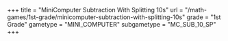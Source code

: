+++
title = "MiniComputer Subtraction With Splitting 10s"
url = "/math-games/1st-grade/minicomputer-subtraction-with-splitting-10s"
grade = "1st Grade"
gametype = "MINI_COMPUTER"
subgametype = "MC_SUB_10_SP"
+++